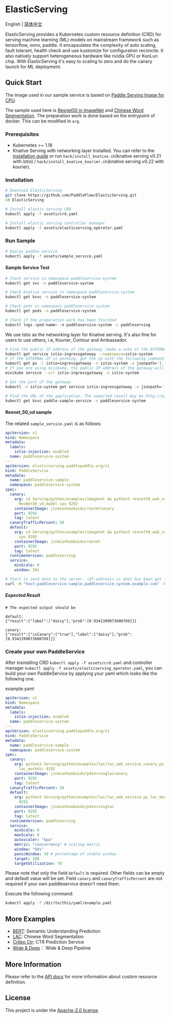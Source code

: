 # ElasticServing

English | [简体中文](./README-zh_CN.md)

ElasticServing provides a Kubernetes custom resource definition (CRD) for serving machine learning (ML) models on mainstream framework such as tensorflow, onnx, paddle. It encapsulates the complexity of auto scaling, fault tolerant, health check and use kustomize for configuration reconcile. It also natively support heterogeneous hardware like nvidia GPU or KunLun chip. With ElasticServing it's easy to scaling to zero and do the canary launch for ML deployment.

## Quick Start

The image used in our sample service is based on [Paddle Serving Image for CPU](https://github.com/PaddlePaddle/Serving#installation).

The sample used here is [Resnet50 in ImageNet](https://github.com/PaddlePaddle/Serving/tree/v0.6.0/python/examples/imagenet) and [Chinese Word Segmentation](https://github.com/PaddlePaddle/Serving#-pre-built-services-with-paddle-serving). The preparation work is done based on the entrypoint of docker. This can be modified in `arg`.

### Prerequisites
- Kubernetes >= 1.18
- Knative Serving with networking layer Installed.
You can refer to the [installation guide](https://knative.dev/v0.21-docs/install/any-kubernetes-cluster/#installing-the-serving-component) or run `hack/install_knative.sh`(knative serving v0.21 with istio) / `hack/install_knative_kourier.sh`(knative serving v0.22 with kourier).

### Installation

```bash
# Download ElasticServing
git clone https://github.com/PaddleFlow/ElasticServing.git
cd ElasticServing

# Install elastic serving CRD
kubectl apply -f assets/crd.yaml

# Install elastic serving controller manager
kubectl apply -f assets/elasticserving_operator.yaml
```

### Run Sample

```bash
# Deploy paddle service
kubectl apply -f assets/sample_service.yaml
```

#### Sample Service Test

```bash
# Check service in namespace paddleservice-system
kubectl get svc -n paddleservice-system

# Check knative service in namespace paddleservice-system
kubectl get ksvc -n paddleservice-system

# Check pods in namespace paddleservice-system
kubectl get pods -n paddleservice-system

# Check if the preparation work has been finished
kubectl logs <pod-name> -n paddleservice-system -c paddleserving
```

We use Istio as the networking layer for Knative serving. It's also fine for users to use others, i.e, Kourier, Contour and Ambassador.

```bash
# Find the public IP address of the gateway (make a note of the EXTERNAL-IP field in the output)
kubectl get service istio-ingressgateway --namespace=istio-system
# If the EXTERNAL-IP is pending, get the ip with the following command
kubectl get po -l istio=ingressgateway -n istio-system -o jsonpath='{.items[0].status.hostIP}'
# If you are using minikube, the public IP address of the gateway will be listed once you execute the following command (There will exist four URLs and maybe choose the second one)
minikube service --url istio-ingressgateway -n istio-system

# Get the port of the gateway
kubectl -n istio-system get service istio-ingressgateway -o jsonpath='{.spec.ports[?(@.name=="http2")].nodePort}'

# Find the URL of the application. The expected result may be http://paddleservice-sample.paddleservice-system.example.com
kubectl get ksvc paddle-sample-service -n paddleservice-system
```

#### Resnet_50_vd sample
The related `sample_service.yaml` is as follows:
```yaml
apiVersion: v1
kind: Namespace
metadata:
  labels:
    istio-injection: enabled
  name: paddleservice-system
---
apiVersion: elasticserving.paddlepaddle.org/v1
kind: PaddleService
metadata:
  name: paddleservice-sample
  namespace: paddleservice-system
spec:
  canary:
    arg: cd Serving/python/examples/imagenet && python3 resnet50_web_service_canary.py
      ResNet50_vd_model cpu 9292
    containerImage: jinmionhaobaidu/resnetcanary
    port: 9292
    tag: latest
  canaryTrafficPercent: 50
  default:
    arg: cd Serving/python/examples/imagenet && python3 resnet50_web_service.py ResNet50_vd_model
      cpu 9292
    containerImage: jinmionhaobaidu/resnet
    port: 9292
    tag: latest
  runtimeVersion: paddleserving
  service:
    minScale: 0
    window: 10s
```
```bash
# Start to send data to the server. <IP-address> is what has been got in the first or the second command.
curl -H "host:paddleservice-sample.paddleservice-system.example.com" -H "Content-Type:application/json" -X POST -d '{"feed":[{"image": "https://paddle-serving.bj.bcebos.com/imagenet-example/daisy.jpg"}], "fetch": ["score"]}' http://<IP-address>:<Port>/image/prediction
```

##### Expected Result
```
# The expected output should be

default:
{"result":{"label":["daisy"],"prob":[0.9341399073600769]}}

canary:
{"result":{"isCanary":["true"],"label":["daisy"],"prob":[0.9341399073600769]}}
```

### Create your own PaddleService

After insntalling CRD ```kubectl apply -f assets/crd.yaml``` and controller manager ```kubectl apply -f assets/elasticserving_operator.yaml```, you can build your own PaddleService by applying your yaml which looks like the following one.

example.yaml

```yaml
apiVersion: v1
kind: Namespace
metadata:
  labels:
    istio-injection: enabled
  name: paddleservice-system
---
apiVersion: elasticserving.paddlepaddle.org/v1
kind: PaddleService
metadata:
  name: paddleservice-sample
  namespace: paddleservice-system
spec:
  canary:
    arg: python3 Serving/python/examples/lac/lac_web_service_canary.py lac_model/
      lac_workdir 9292
    containerImage: jinmionhaobaidu/pdservinglaccanary
    port: 9292
    tag: latest
  canaryTrafficPercent: 50
  default:
    arg: python3 Serving/python/examples/lac/lac_web_service.py lac_model/ lac_workdir
      9292
    containerImage: jinmionhaobaidu/pdservinglac
    port: 9292
    tag: latest
  runtimeVersion: paddleserving
  service:
    minScale: 0
    maxScale: 0
    autoscaler: "kpa"
    metric: "concurrency" # scaling metric
    window: "60s"
    panicWindow: 10 # percentage of stable window
    target: 100
    targetUtilization: 70
```

Please note that only the field `default` is required. Other fields can be empty and default value will be set. Field `canary` and `canaryTrafficPercent` are not required if your own paddleservice doesn't need them.

Execute the following command:

```bash
kubectl apply -f /dir/to/this/yaml/example.yaml
```

## More Examples

- [BERT](./docs/en/examples/bert.md): Semantic Understanding Prediction
- [LAC](./docs/en/examples/lac.md): Chinese Word Segmentation
- [Criteo Ctr](./docs/en/examples/criteo_ctr.md): CTR Prediction Service
- [Wide & Deep](./docs/en/examples/wide_deep.md)： Wide & Deep Pipeline

## More Information

Please refer to the [API docs](./docs/en/api_doc.md) for more information about custom resource definition.

## License

This project is under the [Apache-2.0 license](https://github.com/PaddleFlow/ElasticServing/blob/main/LICENSE).
